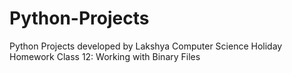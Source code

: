 # Python-Projects
Python Projects developed by Lakshya
Computer Science Holiday Homework Class 12: Working with Binary Files
